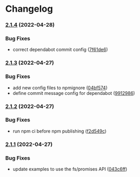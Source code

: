 # Changelog

### [2.1.4](https://github.com/rowanmanning/wikilike/compare/v2.1.3...v2.1.4) (2022-04-28)


### Bug Fixes

* correct dependabot commit config ([7f61de6](https://github.com/rowanmanning/wikilike/commit/7f61de6f984dc7575912cd7063a57da4e443a0df))

### [2.1.3](https://github.com/rowanmanning/wikilike/compare/v2.1.2...v2.1.3) (2022-04-27)


### Bug Fixes

* add new config files to npmignore ([04bf574](https://github.com/rowanmanning/wikilike/commit/04bf574f92b7e89ea09e3a2242c646578d85aa3c))
* define commit message config for dependabot ([9912986](https://github.com/rowanmanning/wikilike/commit/9912986b30303024fc8123276343bd1ee5e53d38))

### [2.1.2](https://github.com/rowanmanning/wikilike/compare/v2.1.1...v2.1.2) (2022-04-27)


### Bug Fixes

* run npm ci before npm publishing ([f2d549c](https://github.com/rowanmanning/wikilike/commit/f2d549c1ee0c6d5389300d56b41425f296abc7c5))

### [2.1.1](https://github.com/rowanmanning/wikilike/compare/v2.1.0...v2.1.1) (2022-04-27)


### Bug Fixes

* update examples to use the fs/promises API ([043c6ff](https://github.com/rowanmanning/wikilike/commit/043c6ff195bdadcadd96ae2f317cae00d79fb7c4))
